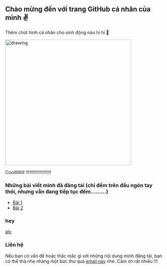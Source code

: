 ## Chào mừng đến với trang GitHub cá nhân của mình :v:

Thêm chút hình cá nhân cho sinh động nào hí hí :see_no_evil: 

<img src="./images/IMG_1403.JPG" alt="drawing" width="400"/>

*Coollllllllll !!!!!!!!!!!!!!!!!!!!*



### Những bài viết mình đã đăng tải (chỉ đếm trên đầu ngón tay thôi, nhưng vẫn đang tiếp tục đếm.........)

- [Bài 1](lehai2909.github.io/blogs/blog-19-05.html)
- [Bài 2](lehai2909.github.io/blogs/blog-20-05.html)


### hey
[alo](lehai2909.github.io/blogs/blog-20-05.html)



### Liên hệ

Nếu bạn có vấn đề hoặc thắc mắc gì với những nội dung mình đăng tải, bạn có thể thả nhẹ nhàng một bức thư qua [email này](mailto:lehai2909@gmail.com) nhé. Cảm ơn rất nhiều !!!
